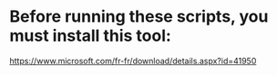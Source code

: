# Before running these scripts, you must install this tool:
https://www.microsoft.com/fr-fr/download/details.aspx?id=41950
